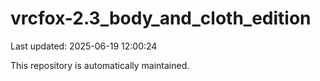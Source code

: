 # vrcfox-2.3_body_and_cloth_edition

Last updated: 2025-06-19 12:00:24

This repository is automatically maintained.

